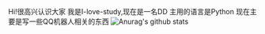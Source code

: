 Hi!很高兴认识大家
我是I-love-study,现在是一名DD
主用的语言是Python
现在主要是写一些QQ机器人相关的东西
![Anurag's github stats](https://github-readme-stats.vercel.app/api?username=I-love-study&show_icons=true&theme=radical)
